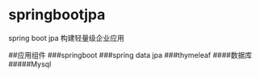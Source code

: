 # springbootjpa
spring boot jpa 构建轻量级企业应用

##应用组件
###springboot
###spring data jpa
###thymeleaf
####数据库
#####Mysql

